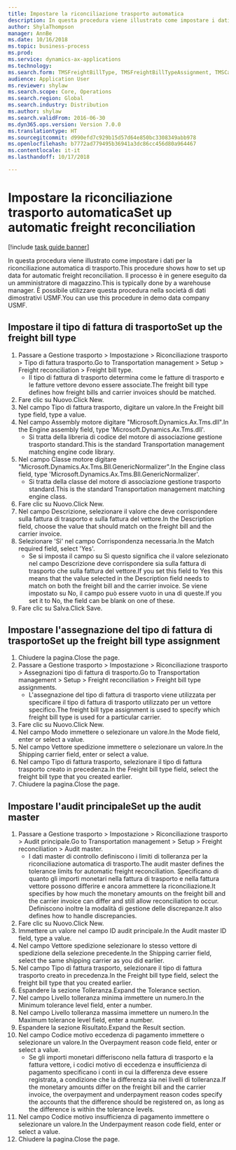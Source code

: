 ```yaml
--- 
title: Impostare la riconciliazione trasporto automatica
description: In questa procedura viene illustrato come impostare i dati per la riconciliazione automatica di trasporto.
author: ShylaThompson
manager: AnnBe
ms.date: 10/16/2018
ms.topic: business-process
ms.prod: 
ms.service: dynamics-ax-applications
ms.technology: 
ms.search.form: TMSFreightBillType, TMSFreightBillTypeAssignment, TMSCarrierCodeLookup, DefaultDashboard, TMSAuditMaster
audience: Application User
ms.reviewer: shylaw
ms.search.scope: Core, Operations
ms.search.region: Global
ms.search.industry: Distribution
ms.author: shylaw
ms.search.validFrom: 2016-06-30
ms.dyn365.ops.version: Version 7.0.0
ms.translationtype: HT
ms.sourcegitcommit: d990efd7c929b15d57d64e850bc3308349abb978
ms.openlocfilehash: b7772ad779495b36941a3dc86cc456d80a964467
ms.contentlocale: it-it
ms.lasthandoff: 10/17/2018

---
```

# <a name="set-up-automatic-freight-reconciliation"></a><span data-ttu-id="8103b-103">Impostare la riconciliazione trasporto automatica</span><span class="sxs-lookup"><span data-stu-id="8103b-103">Set up automatic freight reconciliation</span></span>

[!include [task guide banner](../../includes/task-guide-banner.md)]

<span data-ttu-id="8103b-104">In questa procedura viene illustrato come impostare i dati per la riconciliazione automatica di trasporto.</span><span class="sxs-lookup"><span data-stu-id="8103b-104">This procedure shows how to set up data for automatic freight reconciliation.</span></span> <span data-ttu-id="8103b-105">Il processo è in genere eseguito da un amministratore di magazzino.</span><span class="sxs-lookup"><span data-stu-id="8103b-105">This is typically done by a warehouse manager.</span></span> <span data-ttu-id="8103b-106">È possibile utilizzare questa procedura nella società di dati dimostrativi USMF.</span><span class="sxs-lookup"><span data-stu-id="8103b-106">You can use this procedure in demo data company USMF.</span></span>


## <a name="set-up-the-freight-bill-type"></a><span data-ttu-id="8103b-107">Impostare il tipo di fattura di trasporto</span><span class="sxs-lookup"><span data-stu-id="8103b-107">Set up the freight bill type</span></span>
1. <span data-ttu-id="8103b-108">Passare a Gestione trasporto > Impostazione > Riconciliazione trasporto > Tipo di fattura trasporto.</span><span class="sxs-lookup"><span data-stu-id="8103b-108">Go to Transportation management > Setup > Freight reconciliation > Freight bill type.</span></span>
    * <span data-ttu-id="8103b-109">Il tipo di fattura di trasporto determina come le fatture di trasporto e le fatture vettore devono essere associate.</span><span class="sxs-lookup"><span data-stu-id="8103b-109">The freight bill type defines how freight bills and carrier invoices  should be matched.</span></span>  
2. <span data-ttu-id="8103b-110">Fare clic su Nuovo.</span><span class="sxs-lookup"><span data-stu-id="8103b-110">Click New.</span></span>
3. <span data-ttu-id="8103b-111">Nel campo Tipo di fattura trasporto, digitare un valore.</span><span class="sxs-lookup"><span data-stu-id="8103b-111">In the Freight bill type field, type a value.</span></span>
4. <span data-ttu-id="8103b-112">Nel campo Assembly motore digitare "Microsoft.Dynamics.Ax.Tms.dll".</span><span class="sxs-lookup"><span data-stu-id="8103b-112">In the Engine assembly field, type 'Microsoft.Dynamics.Ax.Tms.dll'.</span></span>
    * <span data-ttu-id="8103b-113">Si tratta della libreria di codice del motore di associazione gestione trasporto standard.</span><span class="sxs-lookup"><span data-stu-id="8103b-113">This is the standard Transportation management matching engine code library.</span></span>  
5. <span data-ttu-id="8103b-114">Nel campo Classe motore digitare "Microsoft.Dynamics.Ax.Tms.Bll.GenericNormalizer".</span><span class="sxs-lookup"><span data-stu-id="8103b-114">In the Engine class field, type 'Microsoft.Dynamics.Ax.Tms.Bll.GenericNormalizer'.</span></span>
    * <span data-ttu-id="8103b-115">Si tratta della classe del motore di associazione gestione trasporto standard.</span><span class="sxs-lookup"><span data-stu-id="8103b-115">This is the standard Transportation management matching engine class.</span></span>  
6. <span data-ttu-id="8103b-116">Fare clic su Nuovo.</span><span class="sxs-lookup"><span data-stu-id="8103b-116">Click New.</span></span>
7. <span data-ttu-id="8103b-117">Nel campo Descrizione, selezionare il valore che deve corrispondere sulla fattura di trasporto e sulla fattura del vettore.</span><span class="sxs-lookup"><span data-stu-id="8103b-117">In the Description field, choose the value that should match on the freight bill and the carrier invoice.</span></span>  
8. <span data-ttu-id="8103b-118">Selezionare 'Sì' nel campo Corrispondenza necessaria.</span><span class="sxs-lookup"><span data-stu-id="8103b-118">In the Match required field, select 'Yes'.</span></span>
    * <span data-ttu-id="8103b-119">Se si imposta il campo su Sì questo significa che il valore selezionato nel campo Descrizione deve corrispondere sia sulla fattura di trasporto che sulla fattura del vettore.</span><span class="sxs-lookup"><span data-stu-id="8103b-119">If you set this field to Yes this means that the value selected in the Description field needs to match on both the freight bill and the carrier invoice.</span></span> <span data-ttu-id="8103b-120">Se viene impostato su No, il campo può essere vuoto in una di queste.</span><span class="sxs-lookup"><span data-stu-id="8103b-120">If you set it to No, the field can be blank on one of these.</span></span>  
9. <span data-ttu-id="8103b-121">Fare clic su Salva.</span><span class="sxs-lookup"><span data-stu-id="8103b-121">Click Save.</span></span>

## <a name="set-up-the-freight-bill-type-assignment"></a><span data-ttu-id="8103b-122">Impostare l'assegnazione del tipo di fattura di trasporto</span><span class="sxs-lookup"><span data-stu-id="8103b-122">Set up the freight bill type assignment</span></span>
1. <span data-ttu-id="8103b-123">Chiudere la pagina.</span><span class="sxs-lookup"><span data-stu-id="8103b-123">Close the page.</span></span>
2. <span data-ttu-id="8103b-124">Passare a Gestione trasporto > Impostazione > Riconciliazione trasporto > Assegnazioni tipo di fattura di trasporto.</span><span class="sxs-lookup"><span data-stu-id="8103b-124">Go to Transportation management > Setup > Freight reconciliation > Freight bill type assignments.</span></span>
    * <span data-ttu-id="8103b-125">L'assegnazione del tipo di fattura di trasporto viene utilizzata per specificare il tipo di fattura di trasporto utilizzato per un vettore specifico.</span><span class="sxs-lookup"><span data-stu-id="8103b-125">The freight bill type assignment is used to specify which freight bill type is used for a particular carrier.</span></span>   
3. <span data-ttu-id="8103b-126">Fare clic su Nuovo.</span><span class="sxs-lookup"><span data-stu-id="8103b-126">Click New.</span></span>
4. <span data-ttu-id="8103b-127">Nel campo Modo immettere o selezionare un valore.</span><span class="sxs-lookup"><span data-stu-id="8103b-127">In the Mode field, enter or select a value.</span></span>
5. <span data-ttu-id="8103b-128">Nel campo Vettore spedizione immettere o selezionare un valore.</span><span class="sxs-lookup"><span data-stu-id="8103b-128">In the Shipping carrier field, enter or select a value.</span></span>
6. <span data-ttu-id="8103b-129">Nel campo Tipo di fattura trasporto, selezionare il tipo di fattura trasporto creato in precedenza.</span><span class="sxs-lookup"><span data-stu-id="8103b-129">In the Freight bill type field, select the freight bill type that you created earlier.</span></span>
7. <span data-ttu-id="8103b-130">Chiudere la pagina.</span><span class="sxs-lookup"><span data-stu-id="8103b-130">Close the page.</span></span>

## <a name="set-up-the-audit-master"></a><span data-ttu-id="8103b-131">Impostare l'audit principale</span><span class="sxs-lookup"><span data-stu-id="8103b-131">Set up the audit master</span></span>
1. <span data-ttu-id="8103b-132">Passare a Gestione trasporto > Impostazione > Riconciliazione trasporto > Audit principale.</span><span class="sxs-lookup"><span data-stu-id="8103b-132">Go to Transportation management > Setup > Freight reconciliation > Audit master.</span></span>
    * <span data-ttu-id="8103b-133">I dati master di controllo definiscono i limiti di tolleranza per la riconciliazione automatica di trasporto.</span><span class="sxs-lookup"><span data-stu-id="8103b-133">The audit master defines the tolerance limits for automatic freight reconciliation.</span></span> <span data-ttu-id="8103b-134">Specificano di quanto gli importi monetari nella fattura di trasporto e nella fattura vettore possono differire e ancora ammettere la riconciliazione.</span><span class="sxs-lookup"><span data-stu-id="8103b-134">It specifies by how much the monetary amounts on the freight bill and the carrier invoice can differ and still allow reconciliation to occur.</span></span> <span data-ttu-id="8103b-135">Definiscono inoltre la modalità di gestione delle discrepanze.</span><span class="sxs-lookup"><span data-stu-id="8103b-135">It also defines how to handle discrepancies.</span></span>  
2. <span data-ttu-id="8103b-136">Fare clic su Nuovo.</span><span class="sxs-lookup"><span data-stu-id="8103b-136">Click New.</span></span>
3. <span data-ttu-id="8103b-137">Immettere un valore nel campo ID audit principale.</span><span class="sxs-lookup"><span data-stu-id="8103b-137">In the Audit master ID field, type a value.</span></span>
4. <span data-ttu-id="8103b-138">Nel campo Vettore spedizione selezionare lo stesso vettore di spedizione della selezione precedente.</span><span class="sxs-lookup"><span data-stu-id="8103b-138">In the Shipping carrier  field, select the same shipping carrier as you did earlier.</span></span>
5. <span data-ttu-id="8103b-139">Nel campo Tipo di fattura trasporto, selezionare il tipo di fattura trasporto creato in precedenza.</span><span class="sxs-lookup"><span data-stu-id="8103b-139">In the Freight bill type field, select the freight bill type that you created earlier.</span></span>
6. <span data-ttu-id="8103b-140">Espandere la sezione Tolleranza.</span><span class="sxs-lookup"><span data-stu-id="8103b-140">Expand the Tolerance section.</span></span>
7. <span data-ttu-id="8103b-141">Nel campo Livello tolleranza minima immettere un numero.</span><span class="sxs-lookup"><span data-stu-id="8103b-141">In the Minimum tolerance level field, enter a number.</span></span>
8. <span data-ttu-id="8103b-142">Nel campo Livello tolleranza massima immettere un numero.</span><span class="sxs-lookup"><span data-stu-id="8103b-142">In the Maximum tolerance level field, enter a number.</span></span>
9. <span data-ttu-id="8103b-143">Espandere la sezione Risultato.</span><span class="sxs-lookup"><span data-stu-id="8103b-143">Expand the Result section.</span></span>
10. <span data-ttu-id="8103b-144">Nel campo Codice motivo eccedenza di pagamento immettere o selezionare un valore.</span><span class="sxs-lookup"><span data-stu-id="8103b-144">In the Overpayment reason code field, enter or select a value.</span></span>
    * <span data-ttu-id="8103b-145">Se gli importi monetari differiscono nella fattura di trasporto e la fattura vettore, i codici motivo di eccedenza e insufficienza di pagamento specificano i conti in cui la differenza deve essere registrata, a condizione che la differenza sia nei livelli di tolleranza.</span><span class="sxs-lookup"><span data-stu-id="8103b-145">If the monetary amounts differ on the freight bill and the carrier invoice, the overpayment and underpayment reason codes specify the accounts that the difference should be registered on, as long as the difference is within the tolerance levels.</span></span>  
11. <span data-ttu-id="8103b-146">Nel campo Codice motivo insufficienza di pagamento immettere o selezionare un valore.</span><span class="sxs-lookup"><span data-stu-id="8103b-146">In the Underpayment reason code field, enter or select a value.</span></span>
12. <span data-ttu-id="8103b-147">Chiudere la pagina.</span><span class="sxs-lookup"><span data-stu-id="8103b-147">Close the page.</span></span>


